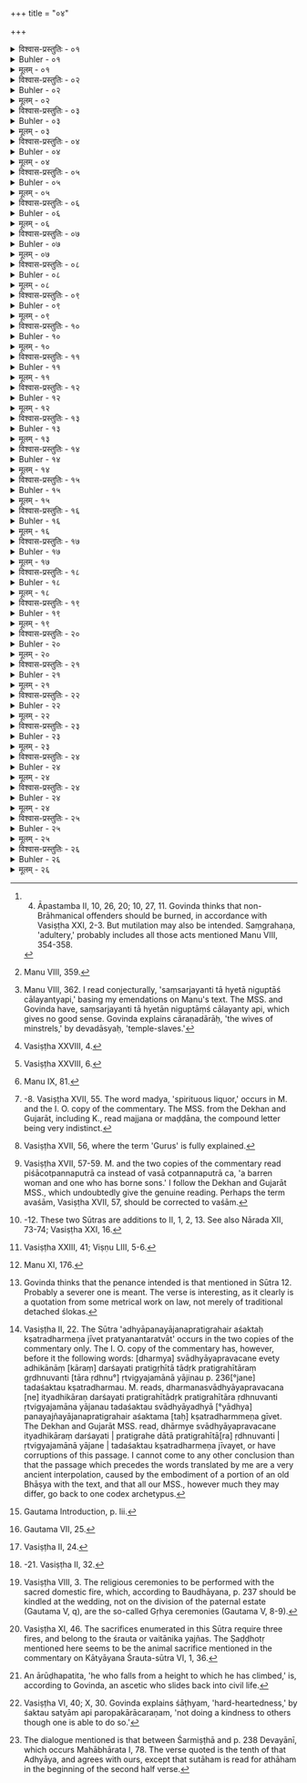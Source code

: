 +++
title = "०४"

+++

<details><summary>विश्वास-प्रस्तुतिः - ०१</summary>

०१  अब्राह्मणस्य शारीरो दण्डः संग्रहणे भवेत् ॥
</details>

<details><summary>Buhler - ०१</summary>

1. 'Anybody but a Brāhmaṇa shall suffer corporal punishment for adultery.' [^1] 


[^1]:  4. Āpastamba II, 10, 26, 20; 10, 27, 11. Govinda thinks that non-Brāhmanical offenders should be burned, in accordance with Vasiṣṭha XXI, 2-3. But mutilation may also be intended. Saṃgrahaṇa, 'adultery,' probably includes all those acts mentioned Manu VIII, 354-358.
</details>

<details><summary>मूलम् - ०१</summary>

०१  अब्राह्मणस्य शारीरो दण्डः संग्रहणे भवेत् ॥
</details>

<details><summary>विश्वास-प्रस्तुतिः - ०२</summary>

०२  सर्वेषाम् एव वर्णानां दारा रक्ष्यतमा धनात् ॥
</details>

<details><summary>Buhler - ०२</summary>

2. 'The wives (of men) of all castes must be guarded more carefully than wealth.' [^2] 


[^2]:  Manu VIII, 359.
</details>

<details><summary>मूलम् - ०२</summary>

०२  सर्वेषाम् एव वर्णानां दारा रक्ष्यतमा धनात् ॥
</details>

<details><summary>विश्वास-प्रस्तुतिः - ०३</summary>

०३  न तु चारणदारेषु न रङ्गावतरे वधः । [k: रङ्गावतारे]  
संसर्जयन्ति ता ह्य् एतान् निगुप्तांश् चालयन्त्य् अपि ॥
</details>

<details><summary>Buhler - ०३</summary>

3. 'But corporal punishment (shall) not (be inflicted) for (adultery with) the wives of minstrels and with those who appear on the stage. For (the husbands) carry them (to other men), or, lying concealed (at home), permit them to hold culpable intercourse.' [^3] 


[^3]:  Manu VIII, 362. I read conjecturally, 'saṃsarjayanti tā hyetā niguptāś cālayantyapi,' basing my emendations on Manu's text. The MSS. and Govinda have, saṃsarjayanti tā hyetān niguptāṃś cālayanty api, which gives no good sense. Govinda explains cāraṇadārāḥ, 'the wives of minstrels,' by devadāsyaḥ, 'temple-slaves.'
</details>

<details><summary>मूलम् - ०३</summary>

०३  न तु चारणदारेषु न रङ्गावतरे वधः । [k: रङ्गावतारे]  
संसर्जयन्ति ता ह्य् एतान् निगुप्तांश् चालयन्त्य् अपि ॥
</details>

<details><summary>विश्वास-प्रस्तुतिः - ०४</summary>

०४  स्त्रियः पवित्रम् अतुलं नैता दुष्यन्ति कर्हिचित् ।  
मासिमासि रजो ह्य् आसां दुरितान्य् अपकर्षति ॥
</details>

<details><summary>Buhler - ०४</summary>

4. 'Women (possess) an unrivalled means of purification; they never become (entirely) foul. For month by month their temporary uncleanness removes their sins.' [^4] 


[^4]:  Vasiṣṭha XXVIII, 4.
</details>

<details><summary>मूलम् - ०४</summary>

०४  स्त्रियः पवित्रम् अतुलं नैता दुष्यन्ति कर्हिचित् ।  
मासिमासि रजो ह्य् आसां दुरितान्य् अपकर्षति ॥
</details>

<details><summary>विश्वास-प्रस्तुतिः - ०५</summary>

०५  सोमः शौचं ददौ तासां गन्धर्वः शिक्षितां गिरम् । [k: ददत्]  
अग्निश् च सर्वभक्षत्वं तस्मान् निष्कल्मषाः स्त्रियः ॥ [k: सर्वभक्ष्यत्वं]
</details>

<details><summary>Buhler - ०५</summary>

5. 'Soma gave them cleanliness, the Gandharva their melodious voice, and Fire purity of all (limbs); therefore women are free from stains.' [^5] 


[^5]:  Vasiṣṭha XXVIII, 6.
</details>

<details><summary>मूलम् - ०५</summary>

०५  सोमः शौचं ददौ तासां गन्धर्वः शिक्षितां गिरम् । [k: ददत्]  
अग्निश् च सर्वभक्षत्वं तस्मान् निष्कल्मषाः स्त्रियः ॥ [k: सर्वभक्ष्यत्वं]
</details>

<details><summary>विश्वास-प्रस्तुतिः - ०६</summary>

०६  अप्रजां दशमे वर्षे स्त्रीप्रजां द्वादशे त्यजेत् ।  
मृतप्रजां पञ्चदशे सद्यस् त्व् अप्रियवादिनीम् ॥
</details>

<details><summary>Buhler - ०६</summary>

6. 'Let him abandon a barren (wife) in the tenth year, one who bears daughters (only) in the twelfth, one whose children (all) die in the fifteenth, but her who is quarrelsome without delay.' [^6] 


[^6]:  Manu IX, 81.
</details>

<details><summary>मूलम् - ०६</summary>

०६  अप्रजां दशमे वर्षे स्त्रीप्रजां द्वादशे त्यजेत् ।  
मृतप्रजां पञ्चदशे सद्यस् त्व् अप्रियवादिनीम् ॥
</details>

<details><summary>विश्वास-प्रस्तुतिः - ०७</summary>

०७  संवत्सरं प्रेतपत्नी मधुमांसमद्यलवणानि वर्जयेदधः शयीत ॥
</details>

<details><summary>Buhler - ०७</summary>

7. A widow shall avoid during a year (the use of) honey, meat, spirituous liquor, and salt, and sleep on the ground. [^7] 


[^7]:  -8. Vasiṣṭha XVII, 55. The word madya, 'spirituous liquor,' occurs in M. and the I. O. copy of the commentary. The MSS. from the Dekhan and Gujarāt, including K., read majjana or maḍḍāna, the compound letter being very indistinct.
</details>

<details><summary>मूलम् - ०७</summary>

०७  संवत्सरं प्रेतपत्नी मधुमांसमद्यलवणानि वर्जयेदधः शयीत ॥
</details>

<details><summary>विश्वास-प्रस्तुतिः - ०८</summary>

०८  षण्मासान् इति मौद्गल्यः ॥
</details>

<details><summary>Buhler - ०८</summary>

8. Maudgalya (declares that she shall do so) during six months.
</details>

<details><summary>मूलम् - ०८</summary>

०८  षण्मासान् इति मौद्गल्यः ॥
</details>

<details><summary>विश्वास-प्रस्तुतिः - ०९</summary>

०९  अत ऊर्ध्वं गुरुभिर् अनुमता देवराज् जनयेत् पुत्रम् अपुत्रा ॥
</details>

<details><summary>Buhler - ०९</summary>

9. After (the expiration of) that (time) she may, with the permission of her Gurus, bear a son to her brother-in-law, in case she has no son. [^8] 


[^8]:  Vasiṣṭha XVII, 56, where the term 'Gurus' is fully explained.
</details>

<details><summary>मूलम् - ०९</summary>

०९  अत ऊर्ध्वं गुरुभिर् अनुमता देवराज् जनयेत् पुत्रम् अपुत्रा ॥
</details>

<details><summary>विश्वास-प्रस्तुतिः - १०</summary>

१०  अथाप्य् उदाहरन्ति ।  
वशा चोत्पन्नपुत्रा च नीरजस्का गतप्रजा ।  
नाकामा संनियोज्या स्यात् फलं यस्यां न विद्यते ॥ इति ॥
</details>

<details><summary>Buhler - १०</summary>

10. Now they quote also (the following verse): One whose appointment can have no result, (viz.) a barren woman, one who has borne sons, one who is past child-bearing, one whose children are (all) dead, and one who is unwilling must not be appointed.' [^9] 


[^9]:  Vasiṣṭha XVII, 57-59. M. and the two copies of the commentary read piśācotpannaputrā ca instead of vasā cotpannaputrā ca, 'a barren woman and one who has borne sons.' I follow the Dekhan and Gujarāt MSS., which undoubtedly give the genuine reading. Perhaps the term avaśām, Vasiṣṭha XVII, 57, should be corrected to vaśām.
</details>

<details><summary>मूलम् - १०</summary>

१०  अथाप्य् उदाहरन्ति ।  
वशा चोत्पन्नपुत्रा च नीरजस्का गतप्रजा ।  
नाकामा संनियोज्या स्यात् फलं यस्यां न विद्यते ॥ इति ॥
</details>

<details><summary>विश्वास-प्रस्तुतिः - ११</summary>

११  मातुलपितृस्वसा भगिनी भागिनेयी स्नुषा मातुलानीसखिवधूर् इत्य् अगम्याः ॥
</details>

<details><summary>Buhler - ११</summary>

11. The sister of a maternal uncle and of the father, a sister, a sister's daughter, a daughter-in-law, a maternal uncle's wife, and the wife of a [^10]  friend are females who must never be approached (agamyā).


[^10]:  -12. These two Sūtras are additions to II, 1, 2, 13. See also Nārada XII, 73-74; Vasiṣṭha XXI, 16.
</details>

<details><summary>मूलम् - ११</summary>

११  मातुलपितृस्वसा भगिनी भागिनेयी स्नुषा मातुलानीसखिवधूर् इत्य् अगम्याः ॥
</details>

<details><summary>विश्वास-प्रस्तुतिः - १२</summary>

१२  अगम्यानां गमने कृच्छ्रातिकृच्छ्रौ चान्द्रायणम् इतिप्रायश्चित्तिः ॥
</details>

<details><summary>Buhler - १२</summary>

12. For intercourse with females who must not be approached (agamyā), a Kṛcchra and an Atikṛcchra (and) a Cāndrāyaṇa are the penances prescribed for all.
</details>

<details><summary>मूलम् - १२</summary>

१२  अगम्यानां गमने कृच्छ्रातिकृच्छ्रौ चान्द्रायणम् इतिप्रायश्चित्तिः ॥
</details>

<details><summary>विश्वास-प्रस्तुतिः - १३</summary>

१३  एतेन चण्डालीव्यवायो व्याख्यातः ॥
</details>

<details><summary>Buhler - १३</summary>

13. Thereby (the rule regarding) intercourse with a female of the Caṇḍāla caste has been declared. [^11] 


[^11]:  Vasiṣṭha XXIII, 41; Viṣṇu LIII, 5-6.
</details>

<details><summary>मूलम् - १३</summary>

१३  एतेन चण्डालीव्यवायो व्याख्यातः ॥
</details>

<details><summary>विश्वास-प्रस्तुतिः - १४</summary>

१४  अथाप्य् उदाहरन्ति ।  
चण्डालीं ब्राह्मणो गत्वा भुक्त्वा च प्रतिगृह्य च ।  
अज्ञानात् पतितो विप्रो ज्ञानात् तु समतां व्रजेत् ॥
</details>

<details><summary>Buhler - १४</summary>

14. Now they quote also (the following verses): A Brāhmaṇa who unintentionally approaches a female of the Caṇḍāla caste, eats (food given by a Caṇḍāla) or receives (presents from him), becomes an outcast; but (if he does it) intentionally, he becomes equal (to a Caṇḍāla). [^12] 


[^12]:  Manu XI, 176.
</details>

<details><summary>मूलम् - १४</summary>

१४  अथाप्य् उदाहरन्ति ।  
चण्डालीं ब्राह्मणो गत्वा भुक्त्वा च प्रतिगृह्य च ।  
अज्ञानात् पतितो विप्रो ज्ञानात् तु समतां व्रजेत् ॥
</details>

<details><summary>विश्वास-प्रस्तुतिः - १५</summary>

१५  पितुर् गुरोर् नरेन्द्रस्य भार्यां गत्वा प्रमादतः ।  
गुरुतल्पी भवेत् तेन पूर्वोक्तस् तस्य निष्क्रयः ॥ इति ॥ [k:निश्चयः]
</details>

<details><summary>Buhler - १५</summary>

15. 'He who approaches his father's, his teacher's, or a king's wife, is guilty of the crime of violating a Guru's bed; the penance ordained for him has been declared above.' [^13] 


[^13]:  Govinda thinks that the penance intended is that mentioned in Sūtra 12. Probably a severer one is meant. The verse is interesting, as it clearly is a quotation from some metrical work on law, not merely of traditional detached ślokas.
</details>

<details><summary>मूलम् - १५</summary>

१५  पितुर् गुरोर् नरेन्द्रस्य भार्यां गत्वा प्रमादतः ।  
गुरुतल्पी भवेत् तेन पूर्वोक्तस् तस्य निष्क्रयः ॥ इति ॥ [k:निश्चयः]
</details>

<details><summary>विश्वास-प्रस्तुतिः - १६</summary>

१६  अध्यापनयाजनप्रतिग्रहैर् अशक्तः क्षत्रधर्मेण जीवेत्प्रत्यनन्तरत्वात् ॥
</details>

<details><summary>Buhler - १६</summary>

16. (A Brāhmaṇa) who is unable (to subsist) by teaching, sacrificing for others, or the acceptance of gifts, shall maintain himself by following the duties of Kṣatriyas, because that is the next following (caste). [^14] 


[^14]:  Vasiṣṭha II, 22. The Sūtra 'adhyāpanayājanapratigrahair aśaktaḥ kṣatradharmeṇa jīvet pratyanantaratvāt' occurs in the two copies of the commentary only. The I. O. copy of the commentary has, however, before it the following words: [dharmya] svādhyāyapravacane evety adhikānāṃ [kāraṃ] darśayati pratigṛhītā tādṛk pratigrahītāraṃ gṛdhnuvanti [tāra ṛdhnu°] ṛtvigyajamānā yājinau p. 236[°jane] tadaśaktau kṣatradharmau. M. reads, dharmanasvādhyāyapravacana [ne] ityadhikāraṇ darśayati pratigrahītādṛk pratigrahītāra ṛdhnuvanti ṛtvigyajamāna yājanau tadaśaktau svādhyāyadhyā [°yādhya] panayajñayājanapratigrahair aśaktama [taḥ] kṣatradharmmeṇa gīvet. The Dekhan and Gujarāt MSS. read, dhārmye svādhyāyapravacane ityadhikāraṃ darśayati | pratigrahe dātā pratigrahītā[ra] ṛdhnuvanti | ṛtvigyajamānā yājane | tadaśaktau kṣatradharmeṇa jīvayet, or have corruptions of this passage. I cannot come to any other conclusion than that the passage which precedes the words translated by me are a very ancient interpolation, caused by the embodiment of a portion of an old Bhāṣya with the text, and that all our MSS., however much they may differ, go back to one codex archetypus.
</details>

<details><summary>मूलम् - १६</summary>

१६  अध्यापनयाजनप्रतिग्रहैर् अशक्तः क्षत्रधर्मेण जीवेत्प्रत्यनन्तरत्वात् ॥
</details>

<details><summary>विश्वास-प्रस्तुतिः - १७</summary>

१७  नेति गौतमः । अत्युग्रो हि क्षत्रधर्मो ब्राह्मणस्य ॥
</details>

<details><summary>Buhler - १७</summary>

17. Gautama (declares that one shall) not (act thus). For the duties of Kṣatriyas are too cruel for a Brāhmaṇa. [^15] 


[^15]:  Gautama Introduction, p. lii.
</details>

<details><summary>मूलम् - १७</summary>

१७  नेति गौतमः । अत्युग्रो हि क्षत्रधर्मो ब्राह्मणस्य ॥
</details>

<details><summary>विश्वास-प्रस्तुतिः - १८</summary>

१८  अथाप्य् उदाहरन्ति ।  
गवार्थे ब्राह्मणार्थे वा वर्णानां वापि संकरे ।  
गृह्णीयातां विप्रविशौ शस्त्रं धर्मव्यपेक्षया ॥
</details>

<details><summary>Buhler - १८</summary>

18. Now they quote also (the following verse): 'Out of regard for the sacred law a Brāhmaṇa and a Vaiśya may take up arms for (the protection of) cows or Brāhmaṇas, or when a confusion of the castes (threatens to take place). [^16] 


[^16]:  Gautama VII, 25.
</details>

<details><summary>मूलम् - १८</summary>

१८  अथाप्य् उदाहरन्ति ।  
गवार्थे ब्राह्मणार्थे वा वर्णानां वापि संकरे ।  
गृह्णीयातां विप्रविशौ शस्त्रं धर्मव्यपेक्षया ॥
</details>

<details><summary>विश्वास-प्रस्तुतिः - १९</summary>

१९  वैश्यवृत्तिर् अनुष्ठेया प्रत्यनन्तरत्वात् ॥
</details>

<details><summary>Buhler - १९</summary>

19. (Or) the livelihood of a Vaiśya should be adopted, because that is the one following (next): [^17] 


[^17]:  Vasiṣṭha II, 24.
</details>

<details><summary>मूलम् - १९</summary>

१९  वैश्यवृत्तिर् अनुष्ठेया प्रत्यनन्तरत्वात् ॥
</details>

<details><summary>विश्वास-प्रस्तुतिः - २०</summary>

२०  प्राक् प्रातराशात् कर्षी स्यात् ॥
</details>

<details><summary>Buhler - २०</summary>

20. (If he lives by agriculture) he shall plough before breakfast, [^18] 


[^18]:  -21. Vasiṣṭha II, 32.
</details>

<details><summary>मूलम् - २०</summary>

२०  प्राक् प्रातराशात् कर्षी स्यात् ॥
</details>

<details><summary>विश्वास-प्रस्तुतिः - २१</summary>

२१  अस्यूतनासिकाभ्यां समुष्काभ्याम् अतुदन्न् आरयामुहुर्मुहुर् अभ्युच्छन्दयन् ॥ [ब्ध्स् २।२।४।२०-२१  = ब्ध्स् ३।२।३]
</details>

<details><summary>Buhler - २१</summary>

21. With two bulls whose noses have not been pierced, not striking them with the goad, (but) frequently coaxing them.
</details>

<details><summary>मूलम् - २१</summary>

२१  अस्यूतनासिकाभ्यां समुष्काभ्याम् अतुदन्न् आरयामुहुर्मुहुर् अभ्युच्छन्दयन् ॥ [ब्ध्स् २।२।४।२०-२१  = ब्ध्स् ३।२।३]
</details>

<details><summary>विश्वास-प्रस्तुतिः - २२</summary>

२२  भार्यादिर् अग्निः । तस्मिन् कर्मकरणं प्राग् अग्न्याधेयात् ॥
</details>

<details><summary>Buhler - २२</summary>

22. The (sacred domestic) fire (shall be kindled) at the wedding; the religious ceremonies up to the Agnyādheya (shall be) performed in that. [^19] 


[^19]:  Vasiṣṭha VIII, 3. The religious ceremonies to be performed with the sacred domestic fire, which, according to Baudhāyana, p. 237 should be kindled at the wedding, not on the division of the paternal estate (Gautama V, q), are the so-called Gṛhya ceremonies (Gautama V, 8-9).
</details>

<details><summary>मूलम् - २२</summary>

२२  भार्यादिर् अग्निः । तस्मिन् कर्मकरणं प्राग् अग्न्याधेयात् ॥
</details>

<details><summary>विश्वास-प्रस्तुतिः - २३</summary>

२३  अग्न्याधेयप्रभृत्य् अथेमान्य् अजस्राणि भवन्ति यथैतदग्न्याधेयम् अग्निहोत्रं दर्शपूर्णमासाव् आग्रयणमुदगयनदक्षिणायनयोः पशुश् चातुर्मास्यान्य् ऋतुमुखे षड्ढोता वसन्तेज्योतिष्तोम इत्य् एवं क्षेमप्रापणम् ॥
</details>

<details><summary>Buhler - २३</summary>

23. Now, beginning with the Agnyādheya, follow these (rites in an) uninterrupted (series), as, for instance, the Agnyādheya, the Agnihotra, the new and full moon sacrifices, the Āgraya.a at the winter and summer solstices, the animal sacrifice, the Cāturmāsyas at the beginning of each season, the Ṣaḍḍhotṛ in spring, the Agniṣṭoma. Thus the attainment of bliss (is secured). [^20] 


[^20]:  Vasiṣṭha XI, 46. The sacrifices enumerated in this Sūtra require three fires, and belong to the śrauta or vaitānika yajñas. The Ṣaḍḍhotṛ mentioned here seems to be the animal sacrifice mentioned in the commentary on Kātyāyana Śrauta-sūtra VI, 1, 36.
</details>

<details><summary>मूलम् - २३</summary>

२३  अग्न्याधेयप्रभृत्य् अथेमान्य् अजस्राणि भवन्ति यथैतदग्न्याधेयम् अग्निहोत्रं दर्शपूर्णमासाव् आग्रयणमुदगयनदक्षिणायनयोः पशुश् चातुर्मास्यान्य् ऋतुमुखे षड्ढोता वसन्तेज्योतिष्तोम इत्य् एवं क्षेमप्रापणम् ॥
</details>

<details><summary>विश्वास-प्रस्तुतिः - २४</summary>

२४  अथाप्य् उदाहरन्ति ।
</details>

<details><summary>Buhler - २४</summary>

24. Now they quote also (the following verse): 'Neither he who is accustomed to sleep in the day-time, nor he who eats the food of anybody, nor he who falls from a height to which he has climbed, can reach heaven as he desires.' [^21] 


[^21]:  An ārūḍhapatita, 'he who falls from a height to which he has climbed,' is, according to Govinda, an ascetic who slides back into civil life.
</details>

<details><summary>मूलम् - २४</summary>

२४  अथाप्य् उदाहरन्ति ।
</details>

<details><summary>विश्वास-प्रस्तुतिः - २४</summary>

२४  न दिवास्वप्नशीलेन न च सर्वान्नभोजिना ।  
कामं शक्यं नभो गन्तुम् आरूढपतितेन वा ॥
</details>

<details><summary>Buhler - २४</summary>

MISSING
</details>

<details><summary>मूलम् - २४</summary>

२४  न दिवास्वप्नशीलेन न च सर्वान्नभोजिना ।  
कामं शक्यं नभो गन्तुम् आरूढपतितेन वा ॥
</details>

<details><summary>विश्वास-प्रस्तुतिः - २५</summary>

२५  दैन्यं शाठ्यं जैह्म्यं च वर्जयेत् ॥
</details>

<details><summary>Buhler - २५</summary>

25. Let him avoid meanness, hard-heartedness, and crookedness. [^22] 


[^22]:  Vasiṣṭha VI, 40; X, 30. Govinda explains śāṭhyam, 'hard-heartedness,' by śaktau satyām api paropakārācaraṇam, 'not doing a kindness to others though one is able to do so.'
</details>

<details><summary>मूलम् - २५</summary>

२५  दैन्यं शाठ्यं जैह्म्यं च वर्जयेत् ॥
</details>

<details><summary>विश्वास-प्रस्तुतिः - २६</summary>

२६  अथाप्य् अत्रोशनसश् च वृषपर्वणश् च दुहित्रोः संवादेगाथाम् उदाहरन्ति ।  
स्तुवतो दुहिता त्वं वै याचतः प्रतिगृह्णतः ।  
अथाहं स्तूयमानस्य ददतो ऽप्रतिगृह्णतः ।  
ददतो ऽप्रतिगृह्णत इति ॥
</details>

<details><summary>Buhler - २६</summary>

26. Now they quote also with reference to this (subject the following) verse in the dialogue between the daughters of Uśanas and Vṛṣaparvan: 'Thou, forsooth, art the daughter of one who praises (others), who begs and accepts (gifts); but I am the child of one who is praised, who gives gifts and does not accept them.' [^23] 


[^23]:  The dialogue mentioned is that between Śarmiṣṭhā and p. 238 Devayānī, which occurs Mahābhārata I, 78. The verse quoted is the tenth of that Adhyāya, and agrees with ours, except that sutāham is read for athāham in the beginning of the second half verse.
</details>

<details><summary>मूलम् - २६</summary>

२६  अथाप्य् अत्रोशनसश् च वृषपर्वणश् च दुहित्रोः संवादेगाथाम् उदाहरन्ति ।  
स्तुवतो दुहिता त्वं वै याचतः प्रतिगृह्णतः ।  
अथाहं स्तूयमानस्य ददतो ऽप्रतिगृह्णतः ।  
ददतो ऽप्रतिगृह्णत इति ॥
</details>
